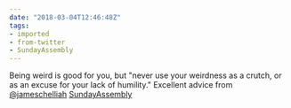 ```yaml
---
date: "2018-03-04T12:46:48Z"
tags:
- imported
- from-twitter
- SundayAssembly
---
```

Being weird is good for you, but "never use your weirdness as a crutch, or as an excuse for your lack of humility." Excellent advice from [@jameschelliah](https://twitter.com/jameschelliah) [SundayAssembly](/tags/SundayAssembly)
